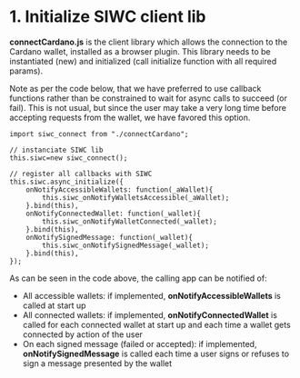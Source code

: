 # 1. Initialize SIWC client lib

**connectCardano.js** is the client library which allows the connection to the Cardano wallet, installed as a browser plugin. This library needs to be instantiated (new) and initialized (call initialize function with all required params).&#x20;

Note as per the code below, that we have preferred to use callback functions rather than be constrained to wait for async calls to succeed (or fail). This is not usual, but since the user may take a very long time before accepting requests from the wallet, we have favored this option.

```
import siwc_connect from "./connectCardano";

// instanciate SIWC lib
this.siwc=new siwc_connect();

// register all callbacks with SIWC
this.siwc.async_initialize({
    onNotifyAccessibleWallets: function(_aWallet){
        this.siwc_onNotifyWalletsAccessible(_aWallet);
    }.bind(this),
    onNotifyConnectedWallet: function(_wallet){
        this.siwc_onNotifyWalletConnected(_wallet);
    }.bind(this),
    onNotifySignedMessage: function(_wallet){
        this.siwc_onNotifySignedMessage(_wallet);
    }.bind(this),
});

```

As can be seen in the code above, the calling app can be notified of:

* All accessible wallets: if implemented, **onNotifyAccessibleWallets** is called at start up
* All connected wallets: if implemented, **onNotifyConnectedWallet** is called for each connected wallet at start up and each time a wallet gets connected by action of the user&#x20;
* On each signed message (failed or accepted): if implemented, **onNotifySignedMessage** is called each time a user signs or refuses to sign a message presented by the wallet

&#x20;
